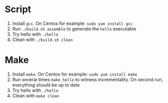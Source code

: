 # Script
1. Install `gcc`. On Centos for example: `sudo yum install gcc`
2. Run `./build.sh assemble` to generate the `hello` executable
3. Try hello with `./hello`
4. Clean with `./build.sh clean`

# Make
1. Install `make`. On Centos for example: `sudo yum install make`
2. Run several times `make hello` to witness incrementality. On second run, everything should be up to date
3. Try hello with `./hello`
4. Clean with `make clean`